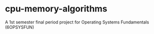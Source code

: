 # cpu-memory-algorithms
A 1st semester final period project for Operating Systems Fundamentals (6OPSYSFUN) 
